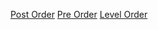 [Post Order](https://leetcode.com/problems/binary-tree-postorder-traversal/)
[Pre Order](https://leetcode.com/problems/binary-tree-preorder-traversal/)
[Level Order](https://www.naukri.com/code360/problems/level-order-traversal_796002)